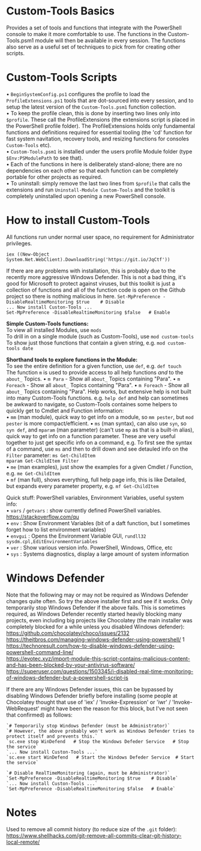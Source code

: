 # Custom-Tools Basics  
Provides a set of tools and functions that integrate with the PowerShell console to make it more comfortable to use. The functions in the Custom-Tools.psm1 module will then be available in every session. The functions also serve as a useful set of techniques to pick from for creating other scripts.  


# Custom-Tools Scripts  
• `BeginSystemConfig.ps1` configures the profile to load the `ProfileExtensions.ps1` tools that are dot-sourced into every session, and to setup the latest version of the `Custom-Tools.psm1` function collection.  
• To keep the profile clean, this is done by inserting two lines only into `$profile`. These call the ProfileExtensions (the extensions script is placed in the PowerShell profile folder). The ProfileExtensions holds only fundamental functions and definitions required for essential tooling (the 'cd' function for fast system navitation, recovery tools, and resizing functions for consoles `Custom-Tools` etc).  
• `Custom-Tools.psm1` is installed under the users profile Module folder (type `$Env:PSModulePath` to see that).  
• Each of the functions in here is deliberately stand-alone; there are no dependencies on each other so that each function can be completely portable for other projects as required.  
• To uninstall: simply remove the last two lines from `$profile` that calls the extensions and run `Uninstall-Module Custom-Tools` and the toolkit is completely uninstalled upon opening a new PowerShell console.  
  

# How to install Custom-Tools  
All functions run under normal user space, no requirement for Administrator privileges.  
  
`iex ((New-Object System.Net.WebClient).DownloadString('https://git.io/JqCtf'))`  

If there are any problems with installation, this is probably due to the recently more aggressive Windows Defender. This is not a bad thing, it's good for Microsoft to protect against viruses, but this toolkit is just a collection of functions and all of the function code is open on the Github project so there is nothing malicious in here.
`Set-MpPreference -DisableRealtimeMonitoring $true    # Disable`  
`... Now install Custon-Tools ...`  
`Set-MpPreference -DisableRealtimeMonitoring $false   # Enable`  


**Simple Custom-Tools functions:**  
To view all installed Modules, use `mods`  
To drill in on a single module (such as Custom-Tools), use `mod custom-tools`  
To show just those functions that contain a given string, e.g. `mod custom-tools date`  
  
**Shorthand tools to explore functions in the Module:**  
To see the entire definition for a given function, use `def`, e.g. `def touch`  
The function `m` is used to provide access to all help functions *and* to the `about_` Topics.
• `m Para` - Show all `about_` Topics containing "Para".
• `m Foreach` - Show all `about_` Topics containing "Para".
• `m Foreach` - Show all `about_` Topics containing "Para".
Help works, but extensive help is not built into many Custom-Tools functions. e.g. `help def` and help can sometimes be awkward to navigate, so Custom-Tools containes some helpers to quickly get to Cmdlet and Function information:  
• `mm` (man module), quick way to get info on a module, so `mm pester`, but `mod pester` is more compact/efficient.
• `ms` (man syntax), can also use `syn`, so `syn def`, and `mparam` (man parameter) (can't use `mp` as that is a built-in alias), quick way to get info on a function parameter. These are very useful together to just get specific info on a command, e.g. To first see the syntax of a command, use `ms` and then to drill down and see detauled info on the `Filter` parameter:
`ms Get-ChildItem`  
`mparam Get-ChildItem Filter`  
• `me` (man examples), just show the examples for a given Cmdlet / Function, e.g. `me Get-ChildItem`  
• `mf` (man full), shows everything, full help page info, this is like Detailed, but expands every parameter property, e.g. `mf Get-ChildItem`  
  
Quick stuff: PowerShell variables, Environment Variables, useful system info:  
• `vars` / `getvars` : show currently defined PowerShell variables. https://stackoverflow.com/qu  
• `env` : Show Environment Variables (bit of a daft function, but I sometimes forget how to list environment variables)  
• `envgui` : Opens the Environment Variable GUI, `rundll32 sysdm.cpl,EditEnvironmentVariables`  
• `ver` : Show various version info. PowerShell, Windows, Office, etc  
• `sys` : Systems diagnostics, display a large amount of system information  

# Windows Defender  
Note that the following may or may not be required as Windows Defender changes quite often. So try the above installer first and see if it works. Only temporarily stop Windows Defender if the above fails. This is sometimes required, as Windows Defender recently started heavily blocking many projects, even including big projects like Chocolatey (the main installer was completely blocked for a while unless you disabled Windows defender):  
https://github.com/chocolatey/choco/issues/2132  
https://theitbros.com/managing-windows-defender-using-powershell/  1
https://technoresult.com/how-to-disable-windows-defender-using-powershell-command-line/  
https://evotec.xyz/import-module-this-script-contains-malicious-content-and-has-been-blocked-by-your-antivirus-software/  
https://superuser.com/questions/1503345/i-disabled-real-time-monitoring-of-windows-defender-but-a-powershell-script-is  

If there are any Windows Defender issues, this can be bypassed by disabling Windows Defender briefly before installing (some people at Chocolatey thought that use of 'iex' / 'Invoke-Expression' or 'iwr' / 'Invoke-WebRequest' might have been the reason for this block, but I've not seen that confirmed) as follows:  
```
`# Temporarily stop Windows Defender (must be Administrator)`  
`# However, the above probably won't work as Windows Defender tries to protect itself and prevents this.`  
`sc.exe stop WinDefend   # Stop the Windows Defeder Service   # Stop the service`  
`... Now install Custon-Tools ...`  
`sc.exe start WinDefend   # Start the Windows Defeder Service  # Start the service`  
  
`# Disable RealTimeMonitoring (again, must be Administrator)`  
`Set-MpPreference -DisableRealtimeMonitoring $true    # Disable`  
`... Now install Custon-Tools ...`  
`Set-MpPreference -DisableRealtimeMonitoring $false   # Enable`  
```

# Notes

Used to remove all commit history (to reduce size of the `.git` folder): https://www.shellhacks.com/git-remove-all-commits-clear-git-history-local-remote/